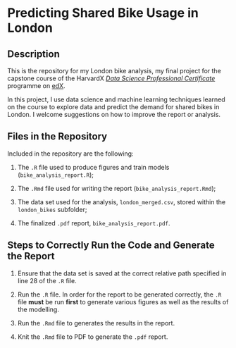 # Predicting Shared Bike Usage in London

## Description

This is the repository for my London bike analysis, my final project for the capstone course of the HarvardX [*Data Science Professional Certificate*](https://www.edx.org/professional-certificate/harvardx-data-science) programme on [edX](https://www.edx.org/).

In this project, I use data science and machine learning techniques learned on the course to explore data and predict the demand for shared bikes in London. I welcome suggestions on how to improve the report or analysis.

## Files in the Repository

Included in the repository are the following:

1. The `.R` file used to produce figures and train models (`bike_analysis_report.R`);

2. The `.Rmd` file used for writing the report (`bike_analysis_report.Rmd`);

3. The data set used for the analysis, `london_merged.csv`, stored within the `london_bikes` subfolder;

4. The finalized `.pdf` report, `bike_analysis_report.pdf`.

## Steps to Correctly Run the Code and Generate the Report

1. Ensure that the data set is saved at the correct relative path specified in line 28 of the `.R` file.

2. Run the `.R` file. In order for the report to be generated correctly, the `.R` file **must** be run **first** to generate various figures as well as the results of the modelling.

3. Run the `.Rmd` file to generates the results in the report.

4. Knit the `.Rmd` file to PDF to generate the `.pdf` report.